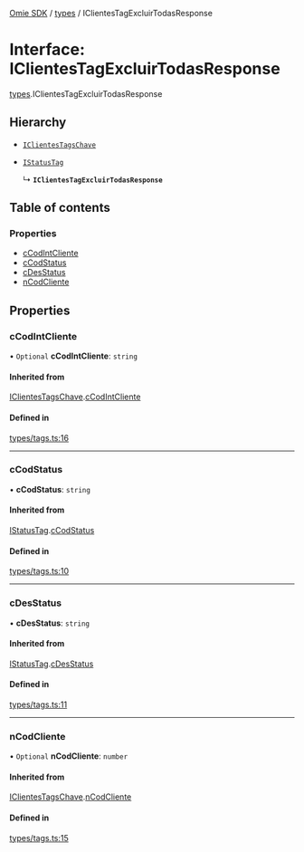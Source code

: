 [Omie SDK](../README.md) / [types](../modules/types.md) / IClientesTagExcluirTodasResponse

# Interface: IClientesTagExcluirTodasResponse

[types](../modules/types.md).IClientesTagExcluirTodasResponse

## Hierarchy

- [`IClientesTagsChave`](types.IClientesTagsChave.md)

- [`IStatusTag`](types.IStatusTag.md)

  ↳ **`IClientesTagExcluirTodasResponse`**

## Table of contents

### Properties

- [cCodIntCliente](types.IClientesTagExcluirTodasResponse.md#ccodintcliente)
- [cCodStatus](types.IClientesTagExcluirTodasResponse.md#ccodstatus)
- [cDesStatus](types.IClientesTagExcluirTodasResponse.md#cdesstatus)
- [nCodCliente](types.IClientesTagExcluirTodasResponse.md#ncodcliente)

## Properties

### cCodIntCliente

• `Optional` **cCodIntCliente**: `string`

#### Inherited from

[IClientesTagsChave](types.IClientesTagsChave.md).[cCodIntCliente](types.IClientesTagsChave.md#ccodintcliente)

#### Defined in

[types/tags.ts:16](https://github.com/lucas-bogos/omie-sdk/blob/96c014c/src/types/tags.ts#L16)

___

### cCodStatus

• **cCodStatus**: `string`

#### Inherited from

[IStatusTag](types.IStatusTag.md).[cCodStatus](types.IStatusTag.md#ccodstatus)

#### Defined in

[types/tags.ts:10](https://github.com/lucas-bogos/omie-sdk/blob/96c014c/src/types/tags.ts#L10)

___

### cDesStatus

• **cDesStatus**: `string`

#### Inherited from

[IStatusTag](types.IStatusTag.md).[cDesStatus](types.IStatusTag.md#cdesstatus)

#### Defined in

[types/tags.ts:11](https://github.com/lucas-bogos/omie-sdk/blob/96c014c/src/types/tags.ts#L11)

___

### nCodCliente

• `Optional` **nCodCliente**: `number`

#### Inherited from

[IClientesTagsChave](types.IClientesTagsChave.md).[nCodCliente](types.IClientesTagsChave.md#ncodcliente)

#### Defined in

[types/tags.ts:15](https://github.com/lucas-bogos/omie-sdk/blob/96c014c/src/types/tags.ts#L15)
